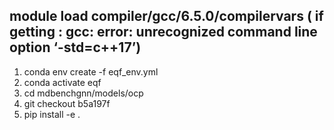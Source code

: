 ## module load compiler/gcc/6.5.0/compilervars ( if getting : gcc: error: unrecognized command line option ‘-std=c++17’)
1. conda env create -f eqf_env.yml
2. conda activate eqf
3. cd mdbenchgnn/models/ocp
4. git checkout b5a197f
5. pip install -e .

